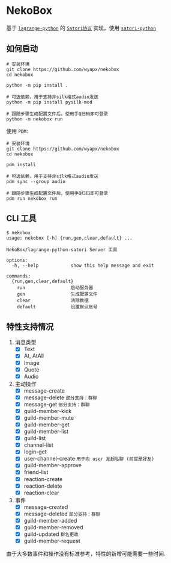# NekoBox  

基于 [`lagrange-python`](https://github.com/LagrangeDev/lagrange-python) 的
[`Satori协议`](https://satori.js.org/zh-CN) 实现，使用 [`satori-python`](https://github.com/RF-Tar-Railt/satori-python)


## 如何启动

```shell
# 安装环境
git clone https://github.com/wyapx/nekobox
cd nekobox

python -m pip install .

# 可选依赖，用于支持非silk格式audio发送
python -m pip install pysilk-mod

# 跟随步骤生成配置文件后，使用手Q扫码即可登录
python -m nekobox run
```

使用 `PDM`:

```shell
# 安装环境
git clone https://github.com/wyapx/nekobox
cd nekobox

pdm install

# 可选依赖，用于支持非silk格式audio发送
pdm sync --group audio

# 跟随步骤生成配置文件后，使用手Q扫码即可登录
pdm run nekobox run
```

## CLI 工具

```shell
$ nekobox
usage: nekobox [-h] {run,gen,clear,default} ...

NekoBox/lagrange-python-satori Server 工具

options:
  -h, --help            show this help message and exit

commands:
  {run,gen,clear,default}
    run                 启动服务器
    gen                 生成配置文件
    clear               清除数据
    default             设置默认账号
```


## 特性支持情况

1. 消息类型  
   - [x] Text
   - [x] At, AtAll
   - [x] Image
   - [x] Quote
   - [x] Audio

2. 主动操作
   - [x] message-create
   - [x] message-delete `部分支持：群聊`
   - [x] message-get `部分支持：群聊`
   - [x] guild-member-kick
   - [x] guild-member-mute
   - [x] guild-member-get
   - [x] guild-member-list
   - [x] guild-list
   - [x] channel-list
   - [x] login-get
   - [x] user-channel-create `用于向 user 发起私聊 (前提是好友)`
   - [x] guild-member-approve
   - [x] friend-list
   - [x] reaction-create
   - [x] reaction-delete
   - [x] reaction-clear

3. 事件
   - [x] message-created
   - [x] message-deleted  `部分支持：群聊`
   - [x] guild-member-added
   - [x] guild-member-removed
   - [x] guild-updated  `群名更改`
   - [x] guild-member-request

由于大多数事件和操作没有标准参考，特性的新增可能需要一些时间.

